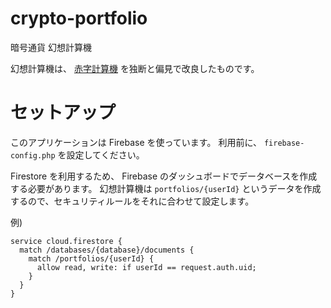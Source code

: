 # crypto-portfolio
暗号通貨 幻想計算機  

幻想計算機は、 [赤字計算機](https://github.com/arahaya/crypto-portfolio) を独断と偏見で改良したものです。

# セットアップ
このアプリケーションは Firebase を使っています。
利用前に、 `firebase-config.php` を設定してください。

Firestore を利用するため、 Firebase のダッシュボードでデータベースを作成する必要があります。
幻想計算機は `portfolios/{userId}` というデータを作成するので、セキュリティルールをそれに合わせて設定します。

例)

```
service cloud.firestore {
  match /databases/{database}/documents {
    match /portfolios/{userId} {
      allow read, write: if userId == request.auth.uid;
    }
  }
}
```
